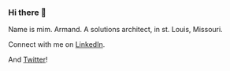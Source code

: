 ### Hi there 👋
Name is mim. Armand. A solutions architect, in st. Louis, Missouri.

Connect with me on [LinkedIn](https://www.linkedin.com/in/3dots/).

And [Twitter](https://twitter.com/mim_Armand)!


<!--
**mim-Armand/mim-Armand** is a ✨ _special_ ✨ repository because its `README.md` (this file) appears on your GitHub profile.

Here are some ideas to get you started:

- 🔭 I’m currently working on ...
- 🌱 I’m currently learning ...
- 👯 I’m looking to collaborate on ...
- 🤔 I’m looking for help with ...
- 💬 Ask me about ...
- 📫 How to reach me: ...
- 😄 Pronouns: ...
- ⚡ Fun fact: ...
-->
